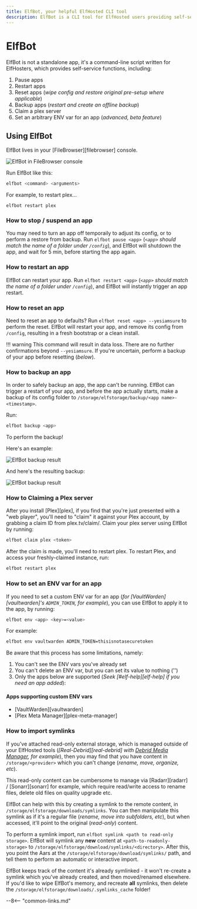 ```yaml
---
title: ElfBot, your helpful ElfHosted CLI tool
description: ElfBot is a CLI tool for ElfHosted users providing self-service functions such as restarts, backups, and Plex claims
---
```

# ElfBot

ElfBot is not a standalone app, it's a command-line script written for ElfHosters, which provides self-service functions, including:

1. Pause apps
2. Restart apps
3. Reset apps (*wipe config and restore original pre-setup where applicable*)
4. Backup apps (*restart and create an offline backup*)
5. Claim a plex server
6. Set an arbitrary ENV var for an app (*advanced, beta feature*)

## Using ElfBot

ElfBot lives in your [FileBrowser][filebrowser] console. 

![ElfBot in FileBrowser console](/images/elfbot-filebrowser-console.png)

Run ElfBot like this:

```bash
elfbot <command> <arguments>
```

For example, to restart plex...

```
elfbot restart plex
```

### How to stop / suspend an app

You may need to turn an app off temporaily to adjust its config, or to perform a restore from backup. Run `elfbot pause <app>` (*`<app>` should match the name of a folder under `/config`*), and ElfBot will shutdown the app, and wait for 5 min, before starting the app again.

### How to restart an app

ElfBot can restart your app. Run `elfbot restart <app>` (*`<app>` should match the name of a folder under `/config`*), and ElfBot will instantly trigger an app restart.

### How to reset an app

Need to reset an app to defaults? Run `elfbot reset <app> --yesiamsure` to perform the reset. ElfBot will restart your app, and remove its config from `/config`, resulting in a fresh bootstrap or a clean install.

!!! warning
    This command will result in data loss. There are no further confirmations beyond `--yesiamsure`. If you're uncertain, perform a backup of your app before resetting (*below*).

### How to backup an app

In order to safely backup an app, the app can't be running. ElfBot can trigger a restart of your app, and before the app actually starts, make a backup of its config folder to `/storage/elfstorage/backup/<app name>-<timestamp>`.

Run:

```bash
elfbot backup <app>
```

To perform the backup!

Here's an example:

![ElfBot backup result](/images/elfbot-backup-1.png)

And here's the resulting backup:

![ElfBot backup result](/images/elfbot-backup-2.png)

### How to Claiming a Plex server

After you install [Plex][plex], if you find that you're just presented with a "web player", you'll need to "claim" it against your Plex account, by grabbing a claim ID from plex.tv/claim/. Claim your plex server using ElfBot by running:

```bash
elfbot claim plex <token>
```

After the claim is made, you'll need to restart plex. To restart Plex, and access your freshly-claimed instance, run:

```bash
elfbot restart plex
```

### How to set an ENV var for an app

If you need to set a custom ENV var for an app (*for [VaultWarden][vaultwarden]'s `ADMIN_TOKEN`, for example*), you can use ElfBot to apply it to the app, by running:

```bash
elfbot env <app> <key>=<value>
```

For example:

```bash
elfbot env vaultwarden ADMIN_TOKEN=thisisnotasecuretoken
```

Be aware that this process has some limitations, namely:

1. You can't see the ENV vars you've already set
2. You can't delete an ENV var, but you can set its value to nothing ('')
3. Only the apps below are supported (*Seek [#elf-help][elf-help] if you need an app added*):

#### Apps supporting custom ENV vars

* [VaultWarden][vaultwarden]
* [Plex Meta Manager][plex-meta-manager]

### How to import symlinks

If you've attached read-only external storage, which is managed outside of your ElfHosted tools (*[Real-Debrid][real-debrid] with [Debrid Media Manager](https://debridmediamanager.com/), for example*), then you may find that you have content in `/storage/<provider>` which you can't change (*rename, move, organize, etc*).

This read-only content can be cumbersome to manage via [Radarr][radarr] / [Sonarr][sonarr] for example, which require read/write access to rename files, delete old files on quality upgrade etc.

ElfBot can help with this by creating a symlink to the remote content, in `/storage/elfstorage/downloads/symlinks`. You can then manipulate this symlink as if it's a regular file (*rename, move into subfolders, etc*), but when accessed, it'll point to the original (*read-only*) content.

To perform a symlink import, run `elfbot symlink <path to read-only storage>`. ElfBot will symlink any **new**  content at `<path-to-readonly-storage>` to `/storage/elfstorage/download/symlinks/<directory>`. After this, you point the Aars at the `/storage/elfstorage/download/symlinks/` path, and tell them to perform an automatic or interactive import.

ElfBot keeps track of the content it's already symlinked - it won't re-create a symlink which you've already created, and then moved/renamed elsewhere. If you'd like to wipe ElfBot's memory, and recreate **all** symlinks, then delete the `/storage/elfstorage/downloads/.symlinks_cache` folder!

--8<-- "common-links.md"
